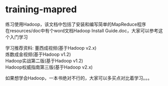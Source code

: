 # training-mapred
练习使用Hadoop，该文档中包括了安装和编写简单的MapReduce程序<br>
在resources/doc中有个word文档Hadoop Install Guide.doc，大家可以参考这个入门学习<br>

学习推荐资料:
董西成视频(基于Hadoop v2.x)<br>
炼数成金视频(基于Hadoop v1.2)<br>
Hadoop实战第二版(基于Hadoop v1.2)<br>
Hadoop权威指南第三版(基于Hadoop v2.x)<br>

如果想学会Hadoop，一本书绝对不行的，大家可以多买点对比着学习。。。

